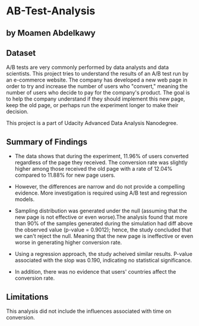 #  AB-Test-Analysis
## by Moamen Abdelkawy

## Dataset

A/B tests are very commonly performed by data analysts and data scientists. This project tries to understand the results of an A/B test run by an e-commerce website. The company has developed a new web page in order to try and increase the number of users who "convert," meaning the number of users who decide to pay for the company's product. The goal is to help the company understand if they should implement this new page, keep the old page, or perhaps run the experiment longer to make their decision.

This project is a part of Udacity Advanced Data Analysis Nanodegree.

## Summary of Findings

- The data shows that during the experiment, 11.96% of users converted regardless of the page they received. The conversion rate was slightly higher among those received the old page with a rate of 12.04% compared to 11.88% for new page users.

- However, the differences are narrow and do not provide a compelling evidence. More investigation is required using A/B test and regression models.

- Sampling distribution was generated under the null (assuming that the new page is not effective or even worse).The analysis found that more than 90% of the samples generated during the simulation had diff above the observed value (p-value = 0.9012); hence, the study concluded that we can't reject the null. Meaning that the new page is ineffective or even worse in generating higher conversion rate.

- Using a regression approach, the study acheived similar results. P-value associated with the slop was 0.190, indicating no statistical significance. 

- In addition, there was no evidence that users' countries affect the conversion rate.

## Limitations
This analysis did not include the influences associated with time on conversion.
